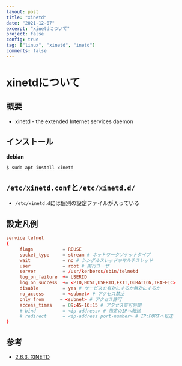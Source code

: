 ```yaml
---
layout: post
title: "xinetd"
date: "2021-12-07"
excerpt: "xinetdについて"
project: false
config: true
tag: ["linux", "xinetd", "inetd"]
comments: false
---
```


# xinetdについて

## 概要
 - xinetd - the extended Internet services daemon

## インストール

**debian**
```console
$ sudo apt install xinetd
```

## `/etc/xinetd.conf`と`/etc/xinetd.d/`
 - `/etc/xinetd.d`には個別の設定ファイルが入っている
	
## 設定凡例

```conf
service telnet
{
	 flags           = REUSE
	 socket_type     = stream # ネットワークソケットタイプ
	 wait            = no # シングルスレッドかマルチスレッド
	 user            = root # 実行ユーザ
	 server          = /usr/kerberos/sbin/telnetd
	 log_on_failure  += USERID
	 log_on_success  += <PID,HOST,USERID,EXIT,DURATION,TRAFFIC>
	 disable         = yes # サービスを有効にするか無効にするか
	 no_access	     = <subnet> # アクセス禁止
	 only_from　　　 = <subnet> # アクセス許可
	 access_times    = 09:45-16:15 # アクセス許可時間
	 # bind          = <ip-address> # 指定のIPへ転送
	 # redirect      = <ip-address port-number> # IP:PORTへ転送
}
```

## 参考
 - [2.6.3. XINETD](https://access.redhat.com/documentation/ja-jp/red_hat_enterprise_linux/6/html/security_guide/sect-security_guide-tcp_wrappers_and_xinetd-xinetd)
